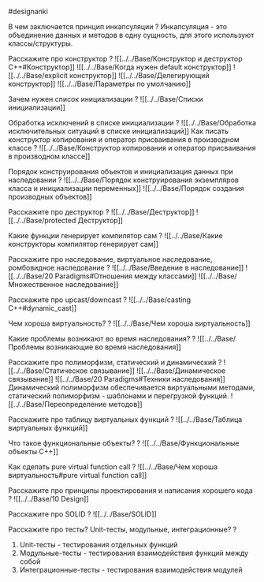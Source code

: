 #designanki

В чем заключается принцип инкапсуляции
?
Инкапсуляция - это объединение данных и методов в одну сущность, для этого используют классы/структуры.

Расскажите про конструктор
?
![[../../Base/Конструктор и деструктор C++#Конструктор]]
![[../../Base/Когда нужен default конструктор]]
![[../../Base/explicit конструктор]]
![[../../Base/Делегирующий конструктор]]
![[../../Base/Параметры по умолчанию]]

Зачем нужен список инициализации
?
![[../../Base/Списки инициализации]]

Обработка исключений в списке инициализации
?
![[../../Base/Обработка исключительных ситуаций в списке инициализаций]]
Как писать конструктор копирования и оператор присваивания в производном классе
?
![[../../Base/Конструктор копирования и оператор присваивания в производном классе]]

Порядок конструирования объектов и инициализация данных при наследовании
?
![[../../Base/Порядок конструирования экземпляров класса и инициализации переменных]]
![[../../Base/Порядок создания производных объектов]]

Расскажите про деструктор
?
![[../../Base/Деструктор]]
![[../../Base/protected Деструктор]]

Какие функции генерирует компилятор сам
?
![[../../Base/Какие конструкторы компилятор генерирует сам]]

Расскажите про наследование, виртуальное наследование, ромбовидное наследование
?
![[../../Base/Введение в наследование]]
![[../../Base/20 Paradigms#Отношения между классами]]
![[../../Base/Множественное наследование]]

Расскажите про upcast/downcast
?
![[../../Base/casting C++#dynamic_cast]]

Чем хороша виртуальность?
?
![[../../Base/Чем хороша виртуальность]]

Какие проблемы возникают во время наследования?
?
![[../../Base/Проблемы возникающие во время наследования]]

Расскажите про полиморфизм, статический и динамический
?
![[../../Base/Статическое связывание]]
![[../../Base/Динамическое связывание]]
![[../../Base/20 Paradigms#Техники наследования]]
Динамический полиморфизм обеспечивается виртуальными методами, статический полиморфизм - шаблонами и перегрузкой функций.
![[../../Base/Переопределение методов]]

Расскажите про таблицу виртуальных функций
?
![[../../Base/Таблица виртуальных функций]]

Что такое функциональные объекты?
?
![[../../Base/Функциональные объекты C++]]

Как сделать pure virtual function call
?
![[../../Base/Чем хороша виртуальность#pure virtual function call]]

Расскажите про принципы проектирования и написания хорошего кода
?
![[../../Base/10 Design]]

Расскажите про SOLID
?
![[../../Base/SOLID]]


Расскажите про тесты? Unit-тесты, модульные, интеграционные?
?
1. Unit-тесты - тестирования отдельных функций
2. Модульные-тесты - тестирования взаимодействия функций между собой
3. Интеграционные-тесты - тестирования взаимодействия модулей